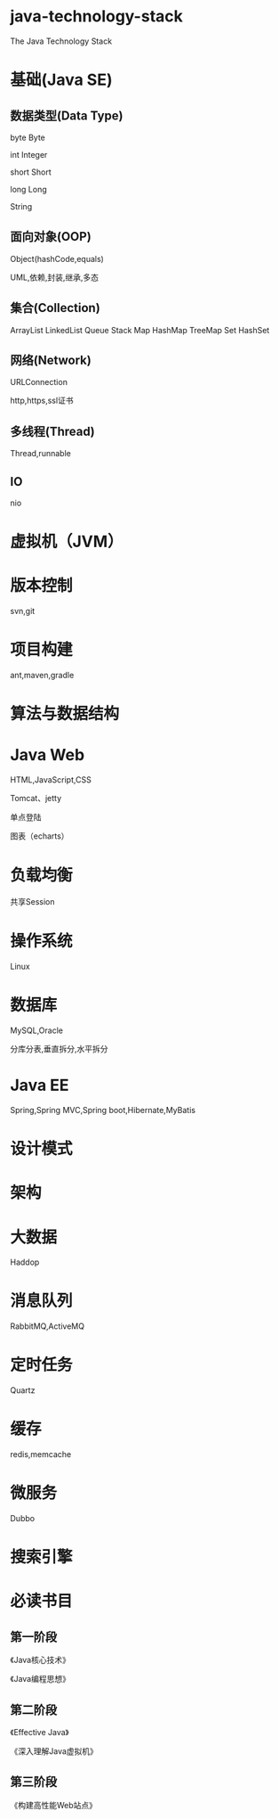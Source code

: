 # java-technology-stack
The Java Technology Stack

# 基础(Java SE)

## 数据类型(Data Type)

byte Byte

int Integer

short Short

long Long

String

## 面向对象(OOP)

Object(hashCode,equals)

UML,依赖,封装,继承,多态

## 集合(Collection)

ArrayList LinkedList Queue Stack Map HashMap TreeMap Set HashSet

## 网络(Network)

URLConnection

http,https,ssl证书

## 多线程(Thread)

Thread,runnable

## IO

nio

# 虚拟机（JVM）

# 版本控制

svn,git

# 项目构建

ant,maven,gradle

# 算法与数据结构

# Java Web

HTML,JavaScript,CSS

Tomcat、jetty

单点登陆

图表（echarts）

# 负载均衡

共享Session

# 操作系统

Linux

#  数据库

MySQL,Oracle

分库分表,垂直拆分,水平拆分

# Java EE

Spring,Spring MVC,Spring boot,Hibernate,MyBatis

# 设计模式

# 架构

# 大数据

Haddop

# 消息队列

RabbitMQ,ActiveMQ

# 定时任务

Quartz

# 缓存

redis,memcache

# 微服务

Dubbo

# 搜索引擎

# 必读书目

## 第一阶段

《Java核心技术》

《Java编程思想》

## 第二阶段

《Effective Java》

《深入理解Java虚拟机》

## 第三阶段

《构建高性能Web站点》


